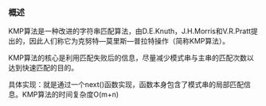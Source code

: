 

### 概述
KMP算法是一种改进的字符串匹配算法，由D.E.Knuth，J.H.Morris和V.R.Pratt提出的，因此人们称它为克努特—莫里斯—普拉特操作（简称KMP算法）。

KMP算法的核心是利用匹配失败后的信息，尽量减少模式串与主串的匹配次数以达到快速匹配的目的。

具体实现：就是通过一个next()函数实现，函数本身包含了模式串的局部匹配信息。KMP算法的时间复杂度O(m+n)   